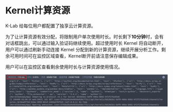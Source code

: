 # Kernel计算资源

K-Lab 给每位用户都配置了独享云计算资源。

为了让计算资源有效分配，将限制用户单次使用时长。时长剩下**10分钟**时，会有对话框跳出，可以通过输入验证码继续使用。超过使用时长 Kernel 将自动断开，用户可以通过刷新手动连接 Kernel 分配到新的计算资源，继续开展分析工作。剩余可用时间可在监控区域查看，Kernel断开前请注意保存编辑成果。

用户可以在监控区查看剩余使用时长与计算资源使用情况。

![image description](/image/monitor-time.png)

